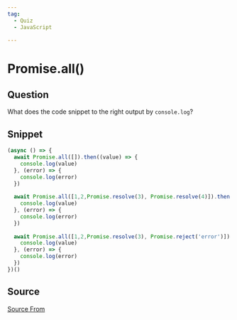 ```yaml
---
tag:
  - Quiz
  - JavaScript

---
```

  
# Promise.all()

## Question
What does the code snippet to the right output by `console.log`?

## Snippet
```js
(async () => {
  await Promise.all([]).then((value) => {
    console.log(value)
  }, (error) => {
    console.log(error)
  })
  
  await Promise.all([1,2,Promise.resolve(3), Promise.resolve(4)]).then((value) => {
    console.log(value)
  }, (error) => {
    console.log(error)
  })
  
  await Promise.all([1,2,Promise.resolve(3), Promise.reject('error')]).then((value) => {
    console.log(value)
  }, (error) => {
    console.log(error)
  })
})()
```
    


##  Source
[Source From](https://bigfrontend.dev/quiz/Promise-all)

  